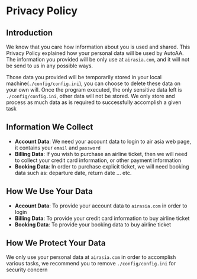 # Privacy Policy

## Introduction
We know that you care how information about you is used and shared. This Privacy Policy explained how your personal data will be used by AutoAA. The information you provided will be only use at `airasia.com`, and it will not be send to us in any possible ways.

Those data you provided will be temporarily stored in your local machine(`./config/config.ini`), you can choose to delete these data on your own will. Once the program executed, the only sensitive data left is `./config/config.ini`, other data will not be stored. We only store and process as much data as is required to successfully accomplish a given task

## Information We Collect
+ **Account Data**: We need your account data to login to air asia web page, it contains your `email` and `password`
+ **Billing Data**: If you wish to purchase an airline ticket, then we will need to collect your credit card information, or other payment information
+ **Booking Data**: In order to purchase explicit ticket, we will need booking data such as: departure date, return date ... etc.

## How We Use Your Data
+ **Account Data**: To provide your account data to `airasia.com` in order to login
+ **Billing Data**: To provide your credit card information to buy airline ticket
+ **Booking Data**: To provide your booking data to buy airline ticket

## How We Protect Your Data
We only use your personal data at `airasia.com` in order to accomplish various tasks, we recommend you to remove `./config/config.ini` for security concern
